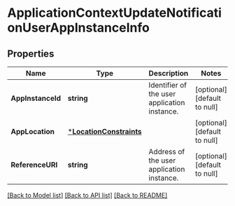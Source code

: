 # ApplicationContextUpdateNotificationUserAppInstanceInfo

## Properties
Name | Type | Description | Notes
------------ | ------------- | ------------- | -------------
**AppInstanceId** | **string** | Identifier of the user application instance. | [optional] [default to null]
**AppLocation** | [***LocationConstraints**](LocationConstraints.md) |  | [optional] [default to null]
**ReferenceURI** | **string** | Address of the user application instance. | [optional] [default to null]

[[Back to Model list]](../README.md#documentation-for-models) [[Back to API list]](../README.md#documentation-for-api-endpoints) [[Back to README]](../README.md)


